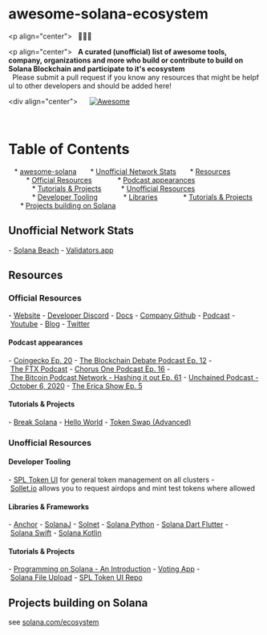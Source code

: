 # awesome-solana-ecosystem
  
 <p align="center"> 
   🚀🚀🚀 
 </p> 
  
 <p align="center"> 
   <strong>A curated (unofficial) list of awesome tools, company, organizations and more who build or contribute to build on Solana Blockchain and participate to it's ecosystem </strong> 
    
   Please submit a pull request if you know any resources that might be helpful to other developers and should be added here! 
 </p> 
  
 <div align="center"> 
    
   [![Awesome](https://awesome.re/badge.svg)](https://awesome.re) 
 </div>  
  
 Table of Contents 
 ================= 
  
    * [awesome-solana](#awesome-solana) 
       * [Unofficial Network Stats](#unofficial-network-stats) 
       * [Resources](#resources) 
          * [Official Resources](#official-resources) 
             * [Podcast appearances](#podcast-appearances) 
             * [Tutorials &amp; Projects](#tutorials--projects) 
          * [Unofficial Resources](#unofficial-resources) 
             * [Developer Tooling](#developer-tooling) 
             * [Libraries](#libraries) 
             * [Tutorials &amp; Projects](#tutorials--projects-1) 
       * [Projects building on Solana](#projects-building-on-solana) 
  
 ## Unofficial Network Stats 
 - [Solana Beach](https://solanabeach.io/) 
 - [Validators.app](https://www.validators.app/) 
  
 ## Resources 
  
 ### Official Resources 
 - [Website](https://solana.com) 
 - [Developer Discord](https://discord.com/invite/pquxPsq) 
 - [Docs](https://docs.solana.com) 
 - [Company Github](https://github.com/solana-labs) 
 - [Podcast](https://podcast.solana.com/) 
 - [Youtube](https://www.youtube.com/c/Solanalabs) 
 - [Blog](https://medium.com/solana-labs) 
 - [Twitter](https://twitter.com/solana) 
  
 #### Podcast appearances 
 - [Coingecko Ep. 20](https://podcast.coingecko.com/719703/5526409-building-the-fastest-lowest-latency-blockchain-with-anatoly-yakovenko-founder-and-ceo-at-solana-ep-20?utm_source=twitter&utm_campaign=Podcast%2B&utm_medium=social&utm_term=20&0=) 
 - [The Blockchain Debate Podcast Ep. 12](https://www.buzzsprout.com/767033/4648859-motion-scalability-is-impossible-without-sharding-and-layer-2-solutions-georgios-konstantopoulos-vs-anatoly-yakovenko-cohost-tarun-chitra) 
 - [The FTX Podcast](https://youtu.be/y5RYRVeN-C4) 
 - [Chorus One Podcast Ep. 16](https://www.stitcher.com/podcast/chorus-one-podcast/e/64417309?autoplay=false) 
 - [The Bitcoin Podcast Network - Hashing it out Ep. 61](https://www.stitcher.com/podcast/the-bitcoin-podcast/e/64176232) 
 - [Unchained Podcast - October 6, 2020](https://unchainedpodcast.com/can-solana-seize-marketshare-from-ethereum-with-serum/) 
 - [The Erica Show Ep. 5](https://youtu.be/wYCZBG9JXVk) 
  
 #### Tutorials & Projects 
 - [Break Solana](https://github.com/solana-labs/break) 
 - [Hello World](https://github.com/solana-labs/example-helloworld) 
 - [Token Swap (Advanced)](https://github.com/solana-labs/solana-program-library/tree/master/token-swap) 
  
 ### Unofficial Resources 
  
 #### Developer Tooling 
 - [SPL Token UI](https://spl-token-ui.com) for general token management on all clusters 
 - [Sollet.io](https://sollet.io) allows you to request airdops and mint test tokens where allowed 
  
 #### Libraries & Frameworks 
 - [Anchor](https://github.com/project-serum/anchor) 
 - [SolanaJ](https://github.com/p2p-org/solanaj) 
 - [Solnet](https://github.com/bmresearch/Solnet) 
 - [Solana Python](https://pypi.org/project/solana/) 
 - [Solana Dart Flutter](https://github.com/cryptoplease/dart-solana-lib) 
 - [Solana Swift](https://github.com/ajamaica/Solana.Swift) 
 - [Solana Kotlin](https://github.com/ajamaica/Solana.kt) 
  
 #### Tutorials & Projects 
 - [Programming on Solana - An Introduction](https://paulx.dev/blog/2021/01/14/programming-on-solana-an-introduction/) 
 - [Voting App](https://medium.com/@smith_10562/a-simple-solana-dapp-tutorial-6dedbdf65444) 
 - [Solana File Upload](https://github.com/mcf-rocks/solana-upload) 
 - [SPL Token UI Repo](https://github.com/paul-schaaf/spl-token-ui) 
  
 ## Projects building on Solana 
 see [solana.com/ecosystem](https://www.solana.com/ecosystem)
